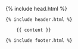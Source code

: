 <!DOCTYPE html>
<html>

  {% include head.html %}

  <body class="{{page.layout}}-layout">
    <!-- <div class="bg"></div> -->

    {% include header.html %}

        {{ content }}

    {% include footer.html %}

  </body>

</html>
